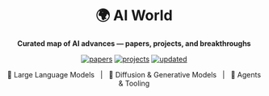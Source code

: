<div align="center">

<h1>🌍 AI World</h1>

<p><strong>Curated map of AI advances — papers, projects, and breakthroughs</strong></p>

<p>
  <a href="#"><img src="https://img.shields.io/badge/AI%20Papers-300+-blueviolet?style=for-the-badge" alt="papers"/></a>
  <a href="#"><img src="https://img.shields.io/badge/Projects-200+-teal?style=for-the-badge" alt="projects"/></a>
  <a href="#"><img src="https://img.shields.io/badge/Updated-Weekly-brightgreen?style=for-the-badge" alt="updated"/></a>
</p>

<p>
  🧠 Large Language Models &nbsp; | &nbsp;
  🎨 Diffusion & Generative Models &nbsp; | &nbsp;
  🤖 Agents & Tooling
</p>

</div>
